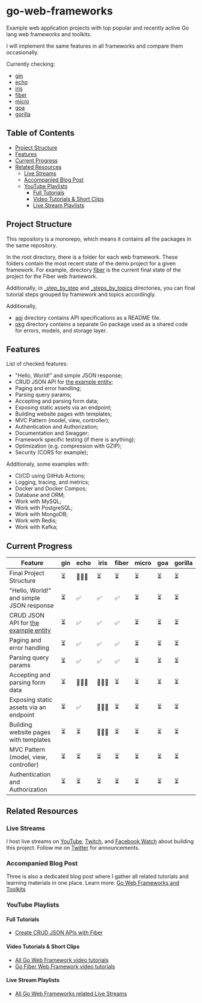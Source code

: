 # go-web-frameworks

Example web application projects with top popular and recently active Go lang web frameworks and toolkits.

I will implement the same features in all frameworks and compare them occasionally.

Currently checking:

- [gin](https://github.com/gin-gonic/gin)
- [echo](https://github.com/labstack/echo)
- [iris](https://github.com/kataras/iris)
- [fiber](https://github.com/gofiber/fiber)
- [micro](https://github.com/micro/micro)
- [goa](https://github.com/goadesign/goa)
- [gorilla](https://github.com/gorilla/)

## Table of Contents

- [Project Structure](#project-structure)
- [Features](#features)
- [Current Progress](#current-progress)
- [Related Resources](#related-resources)
    - [Live Streams](#install)
    - [Accompanied Blog Post](#accompanied-blog-post)
    - [YouTube Playlists](#youtube-playlists)
        - [Full Tutorials](#full-tutorials)
        - [Video Tutorials & Short Clips](#video-tutorials--short-clips)
        - [Live Stream Playlists](#live-stream-playlists)

## Project Structure

This repository is a monorepo, which means it contains all the packages in the same repository.

In the root directory, there is a folder for each web framework. These folders contain the most recent state of the demo project for a given framework. For example, directory [fiber][folder-fiber] is the current final state of the project for the Fiber web framework.

Additionally, in [_step_by_step][folder-step-by-step] and [_steps_by_topics][folder-steps-by-topics] directories, you can final tutorial steps grouped by framework and topics accordingly.

Additionally,

- [api][folder-api] directory contains API specifications as a README file.
- [pkg][folder-pkg] directory contains a separate Go package used as a shared code for errors, models, and storage layer.

## Features

List of checked features:

- "Hello, World!" and simple JSON response;
- CRUD JSON API for [the example entity][folder-pkg];
- Paging and error handling;
- Parsing query params;
- Accepting and parsing form data;
- Exposing static assets via an endpoint;
- Building website pages with templates;
- MVC Pattern (model, view, controller);
- Authentication and Authorization;
- Documentation and Swagger;
- Framework specific testing (if there is anything);
- Optimization (e.g. compression with GZIP);
- Security (CORS for example);

Additionaly, some examples with:
- CI/CD using GitHub Actions;
- Logging, tracing, and metrics;
- Docker and Docker Compos;
- Database and ORM;
- Work with MySQL;
- Work with PostgreSQL;
- Work with MongoDB;
- Work with Redis;
- Work with Kafka;

## Current Progress

| Feature                                            | gin | echo | iris | fiber | micro | goa | gorilla |
|----------------------------------------------------| --- | ---- | ---- | ----- | ----- | --- | ------- |
| Final Project Structure                            | ⏳  | 👷🏼‍♂️   | ⏳   | ⏳     | ⏳    | ⏳   | ⏳      |
| "Hello, World!" and simple JSON response           | ⏳  | ✅   | ✅   | ✅     | ⏳    | ⏳   | ⏳      |
| CRUD JSON API for [the example entity][folder-pkg] | ⏳  | ✅   | ✅   | ✅     | ⏳    | ⏳   | ⏳      |
| Paging and error handling                          | ⏳  | ✅   | ✅   | ✅     | ⏳    | ⏳   | ⏳      |
| Parsing query params                               | ⏳  | ✅   | ✅   | ✅     | ⏳    | ⏳   | ⏳      |
| Accepting and parsing form data                    | ⏳  | 👷🏼‍♂️   | 👷🏼‍♂️   | ⏳     | ⏳    | ⏳   | ⏳      |
| Exposing static assets via an endpoint             | ⏳  | ✅   | 👷🏼‍♂️   | ⏳     | ⏳    | ⏳   | ⏳      |
| Building website pages with templates              | ⏳  | ⏳   | 👷🏼‍♂️   | ⏳     | ⏳    | ⏳   | ⏳      |
| MVC Pattern (model, view, controller)              | ⏳  | ⏳   | ⏳   | ⏳     | ⏳    | ⏳   | ⏳      |
| Authentication and Authorization                   | ⏳  | ⏳   | ⏳   | ⏳     | ⏳    | ⏳   | ⏳      |

## Related Resources

### Live Streams

I host live streams on [YouTube][codervlogger-youtube-live], [Twitch][codervlogger-twitch-live], and [Facebook Watch][codervlogger-facebook-live] about building this project. Follow me on [Twitter][codervlogger-twitter] for announcements.

### Accompanied Blog Post

Three is also a dedicated blog post where I gather all related tutorials and learning materials in one place. Learn more: [Go Web Frameworks and Toolkits][codervlogger-goweb]

### YouTube Playlists

#### Full Tutorials

- [Create CRUD JSON APIs with Fiber](https://youtu.be/oVHoMPV3ZF8)

#### Video Tutorials & Short Clips

- [All Go Web Framework video tutorials](https://www.youtube.com/playlist?list=PLxa49UnOmIzqf1Hqsa-Hj4pQ8R33rjdBw)
- [Go Fiber Web Framework video tutorials](https://www.youtube.com/playlist?list=PLxa49UnOmIzrpY75JJpEbCi5CEsUCBARG)

#### Live Stream Playlists

- [All Go Web Frameworks related Live Streams](https://www.youtube.com/playlist?list=PLxa49UnOmIzpLV9nSyaJ63CEYkIHR7o4S)



[folder-step-by-step]: https://github.com/CoderVlogger/go-web-frameworks/tree/main/_step_by_step "Tutorial steps groupped by framework"
[folder-steps-by-topics]: https://github.com/CoderVlogger/go-web-frameworks/tree/main/_steps_by_topics "Tutorial steps groupped by topics"
[folder-api]: https://github.com/CoderVlogger/go-web-frameworks/tree/main/api "API Specification"
[folder-pkg]: https://github.com/CoderVlogger/go-web-frameworks/tree/main/pkg "Shared package"
[folder-fiber]: https://github.com/CoderVlogger/go-web-frameworks/tree/main/fiber "Fiber Web Framework"
[codervlogger-goweb]: https://www.codervlogger.com/go-web-frameworks-and-toolkits/ "Go Web Frameworks and Toolkits"
[codervlogger-youtube-live]: https://www.youtube.com/channel/UCYsloGIkGmSzk2pw6yf6_Gw/live "YouTube"
[codervlogger-twitch-live]: https://www.twitch.tv/codervlogger "Twitch"
[codervlogger-facebook-live]: https://www.facebook.com/CoderVlogger/live_videos/ "Facebook Watch"
[codervlogger-twitter]: https://twitter.com/KenanBekk "Twitter"

